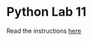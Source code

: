 # Python Lab 11
Read the instructions [here]("https://byucs180.atlassian.net/wiki/spaces/CF2/pages/295016/Python+Lab+11+Incrementing+Digits")